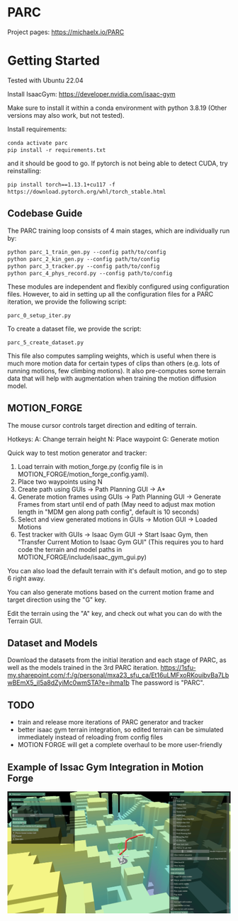 # PARC

Project pages: https://michaelx.io/PARC

# Getting Started
Tested with Ubuntu 22.04

Install IsaacGym: https://developer.nvidia.com/isaac-gym

Make sure to install it within a conda environment with python 3.8.19 (Other versions may also work, but not tested).

Install requirements:
```
conda activate parc
pip install -r requirements.txt
```
and it should be good to go. If pytorch is not being able to detect CUDA, try reinstalling:
```
pip install torch==1.13.1+cu117 -f https://download.pytorch.org/whl/torch_stable.html
```

## Codebase Guide
The PARC training loop consists of 4 main stages, which are individually run by:
```
python parc_1_train_gen.py --config path/to/config
python parc_2_kin_gen.py --config path/to/config
python parc_3_tracker.py --config path/to/config
python parc_4_phys_record.py --config path/to/config
```

These modules are independent and flexibly configured using configuration files. However, to aid in setting up all the configuration files for a PARC iteration, we provide the following script:
```
parc_0_setup_iter.py
```

To create a dataset file, we provide the script:
```
parc_5_create_dataset.py
```
This file also computes sampling weights, which is useful when there is much more motion data for certain types of clips than others (e.g. lots of running motions, few climbing motions). It also pre-computes some terrain data that will help with augmentation when training the motion diffusion model.

## MOTION_FORGE
The mouse cursor controls target direction and editing of terrain.

Hotkeys:
A: Change terrain height
N: Place waypoint
G: Generate motion

Quick way to test motion generator and tracker:
1. Load terrain with motion_forge.py (config file is in MOTION_FORGE/motion_forge_config.yaml).
2. Place two waypoints using N
3. Create path using GUIs -> Path Planning GUI -> A*
4. Generate motion frames using GUIs -> Path Planning GUI -> Generate Frames from start until end of path (May need to adjust max motion length in "MDM gen along path config", default is 10 seconds)
5. Select and view generated motions in GUIs -> Motion GUI -> Loaded Motions
6. Test tracker with GUIs -> Isaac Gym GUI -> Start Isaac Gym, then "Transfer Current Motion to Isaac Gym GUI" (This requires you to hard code the terrain and model paths in MOTION_FORGE/include/isaac_gym_gui.py)

You can also load the default terrain with it's default motion, and go to step 6 right away.

You can also generate motions based on the current motion frame and target direction using the "G" key.

Edit the terrain using the "A" key, and check out what you can do with the Terrain GUI.

## Dataset and Models
Download the datasets from the initial iteration and each stage of PARC, as well as the models trained in the 3rd PARC iteration.
https://1sfu-my.sharepoint.com/:f:/g/personal/mxa23_sfu_ca/Et16uLMFxoRKouibvBa7LbwBEmX5_iI5a8dZyiMc0wmSTA?e=ihma1b
The password is "PARC".

## TODO
- train and release more iterations of PARC generator and tracker
- better isaac gym terrain integration, so edited terrain can be simulated immediately instead of reloading from config files
- MOTION FORGE will get a complete overhaul to be more user-friendly

## Example of Issac Gym Integration in Motion Forge
![demo](doc/ig_gui-2025-08-12_09.54.32.gif)